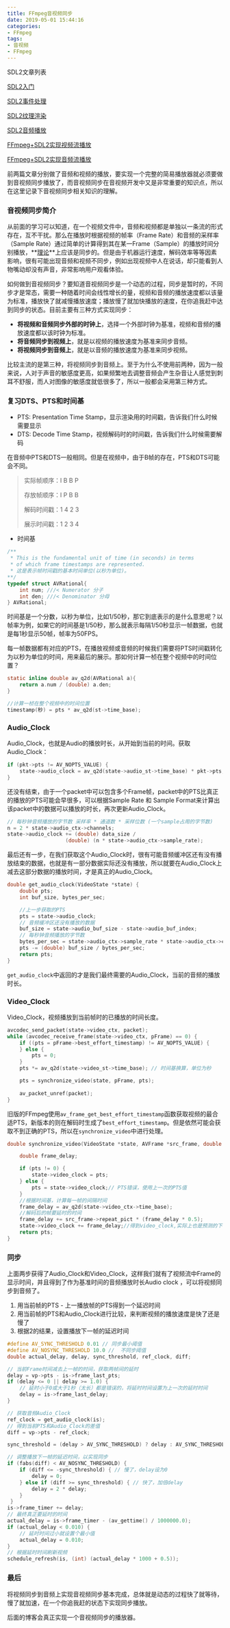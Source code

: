 ```yaml
---
title: FFmpeg音视频同步
date: 2019-05-01 15:44:16
categories: 
- FFmpeg
tags:
- 音视频
- FFmpeg
---
```


SDL2文章列表

[SDL2入门](https://david1840.github.io/2019/04/11/SDL2%E9%9F%B3%E8%A7%86%E9%A2%91%E6%B8%B2%E6%9F%93%E5%85%A5%E9%97%A8/)

[SDL2事件处理](https://david1840.github.io/2019/04/15/SDL2%E4%BA%8B%E4%BB%B6%E5%A4%84%E7%90%86/)

[SDL2纹理渲染](https://david1840.github.io/2019/04/16/SDL2%E7%BA%B9%E7%90%86%E6%B8%B2%E6%9F%93/)

[SDL2音频播放](https://david1840.github.io/2019/04/19/SDL2%E9%9F%B3%E9%A2%91%E6%92%AD%E6%94%BE/)

[FFmpeg+SDL2实现视频流播放](https://david1840.github.io/2019/04/22/FFmpeg-SDL2%E5%AE%9E%E7%8E%B0%E8%A7%86%E9%A2%91%E6%B5%81%E6%92%AD%E6%94%BE/)

[FFmpeg+SDL2实现音频流播放](https://david1840.github.io/2019/04/26/FFmpeg-SDL2%E5%AE%9E%E7%8E%B0%E9%9F%B3%E9%A2%91%E6%B5%81%E6%92%AD%E6%94%BE/)

前两篇文章分别做了音频和视频的播放，要实现一个完整的简易播放器就必须要做到音视频同步播放了，而音视频同步在音视频开发中又是非常重要的知识点，所以在这里记录下音视频同步相关知识的理解。

### 音视频同步简介

从前面的学习可以知道，在一个视频文件中，音频和视频都是单独以一条流的形式存在，互不干扰。那么在播放时根据视频的帧率（Frame Rate）和音频的采样率（Sample Rate）通过简单的计算得到其在某一Frame（Sample）的播放时间分别播放，**<u>理论</u>**上应该是同步的。但是由于机器运行速度，解码效率等等因素影响，很有可能出现音频和视频不同步，例如出现视频中人在说话，却只能看到人物嘴动却没有声音，非常影响用户观看体验。

如何做到音视频同步？要知道音视频同步是一个动态的过程，同步是暂时的，不同步才是常态，需要一种随着时间会线性增长的量，视频和音频的播放速度都以该量为标准，播放快了就减慢播放速度；播放慢了就加快播放的速度，在你追我赶中达到同步的状态。目前主要有三种方式实现同步：

- **将视频和音频同步外部的时钟上**，选择一个外部时钟为基准，视频和音频的播放速度都以该时钟为标准。
- **将音频同步到视频上**，就是以视频的播放速度为基准来同步音频。
- **将视频同步到音频上**，就是以音频的播放速度为基准来同步视频。

比较主流的是第三种，将视频同步到音频上。至于为什么不使用前两种，因为一般来说，人对于声音的敏感度更高，如果频繁地去调整音频会产生杂音让人感觉到刺耳不舒服，而人对图像的敏感度就低很多了，所以一般都会采用第三种方式。

### 复习DTS、PTS和时间基

- PTS: Presentation  Time Stamp，显示渲染用的时间戳，告诉我们什么时候需要显示
- DTS: Decode Time Stamp，视频解码时的时间戳，告诉我们什么时候需要解码

在音频中PTS和DTS一般相同。但是在视频中，由于B帧的存在，PTS和DTS可能会不同。

> 实际帧顺序：I B B P
>
> 存放帧顺序：I P B B
>
> 解码时间戳：1 4 2 3
>
> 展示时间戳：1 2 3 4

- 时间基


```c
/**
 * This is the fundamental unit of time (in seconds) in terms
 * of which frame timestamps are represented.
 * 这是表示帧时间戳的基本时间单位(以秒为单位)。
**/
typedef struct AVRational{
    int num; ///< Numerator 分子
    int den; ///< Denominator 分母
} AVRational;
```

时间基是一个分数，以秒为单位，比如1/50秒，那它到底表示的是什么意思呢？以帧率为例，如果它的时间基是1/50秒，那么就表示每隔1/50秒显示一帧数据，也就是每1秒显示50帧，帧率为50FPS。

每一帧数据都有对应的PTS，在播放视频或音频的时候我们需要将PTS时间戳转化为以秒为单位的时间，用来最后的展示。那如何计算一桢在整个视频中的时间位置？

```c
static inline double av_q2d(AVRational a){
    return a.num / (double) a.den;
}

//计算一桢在整个视频中的时间位置
timestamp(秒) = pts * av_q2d(st->time_base);
```

### Audio_Clock

Audio_Clock，也就是Audio的播放时长，从开始到当前的时间。获取Audio_Clock：

```c
if (pkt->pts != AV_NOPTS_VALUE) {
    state->audio_clock = av_q2d(state->audio_st->time_base) * pkt->pts;
}
```

还没有结束，由于一个packet中可以包含多个Frame帧，packet中的PTS比真正的播放的PTS可能会早很多，可以根据Sample Rate 和 Sample Format来计算出该packet中的数据可以播放的时长，再次更新Audio_Clock。

```c
// 每秒钟音频播放的字节数 采样率 * 通道数 * 采样位数 (一个sample占用的字节数)
n = 2 * state->audio_ctx->channels;
state->audio_clock += (double) data_size /
                   (double) (n * state->audio_ctx->sample_rate);
```

 最后还有一步，在我们获取这个Audio_Clock时，很有可能音频缓冲区还有没有播放结束的数据，也就是有一部分数据实际还没有播放，所以就要在Audio_Clock上减去这部分数据的播放时间，才是真正的Audio_Clock。

```c
double get_audio_clock(VideoState *state) {
    double pts;
    int buf_size, bytes_per_sec;

    //上一步获取的PTS
    pts = state->audio_clock;
    // 音频缓冲区还没有播放的数据
    buf_size = state->audio_buf_size - state->audio_buf_index; 
    // 每秒钟音频播放的字节数
    bytes_per_sec = state->audio_ctx->sample_rate * state->audio_ctx->channels * 2;
    pts -= (double) buf_size / bytes_per_sec;
    return pts;
}
```

`get_audio_clock`中返回的才是我们最终需要的Audio_Clock，当前的音频的播放时长。

### Video_Clock

Video_Clock，视频播放到当前帧时的已播放的时间长度。

```c
avcodec_send_packet(state->video_ctx, packet);
while (avcodec_receive_frame(state->video_ctx, pFrame) == 0) {
    if ((pts = pFrame->best_effort_timestamp) != AV_NOPTS_VALUE) {
    } else {
        pts = 0;
    }
    pts *= av_q2d(state->video_st->time_base); // 时间基换算，单位为秒

    pts = synchronize_video(state, pFrame, pts);
    
    av_packet_unref(packet);
}
```

旧版的FFmpeg使用`av_frame_get_best_effort_timestamp`函数获取视频的最合适PTS，新版本的则在解码时生成了`best_effort_timestamp`。但是依然可能会获取不到正确的PTS，所以在`synchronize_video`中进行处理。

```c
double synchronize_video(VideoState *state, AVFrame *src_frame, double pts) {

    double frame_delay;

    if (pts != 0) {
        state->video_clock = pts;
    } else {
        pts = state->video_clock;// PTS错误，使用上一次的PTS值
    }
    //根据时间基，计算每一帧的间隔时间
    frame_delay = av_q2d(state->video_ctx->time_base);
    //解码后的帧要延时的时间
    frame_delay += src_frame->repeat_pict * (frame_delay * 0.5);
    state->video_clock += frame_delay;//得到video_clock,实际上也是预测的下一帧视频的时间
    return pts;
}
```

### 同步

上面两步获得了Audio_Clock和Video_Clock，这样我们就有了视频流中Frame的显示时间，并且得到了作为基准时间的音频播放时长Audio clock ，可以将视频同步到音频了。

1. 用当前帧的PTS - 上一播放帧的PTS得到一个延迟时间
2. 用当前帧的PTS和Audio_Clock进行比较，来判断视频的播放速度是快了还是慢了
3. 根据2的结果，设置播放下一帧的延迟时间

```c
#define AV_SYNC_THRESHOLD 0.01 // 同步最小阈值
#define AV_NOSYNC_THRESHOLD 10.0 //  不同步阈值
double actual_delay, delay, sync_threshold, ref_clock, diff;

// 当前Frame时间减去上一帧的时间，获取两帧间的延时
delay = vp->pts - is->frame_last_pts;
if (delay <= 0 || delay >= 1.0) { 
    // 延时小于0或大于1秒（太长）都是错误的，将延时时间设置为上一次的延时时间
    delay = is->frame_last_delay;
}

// 获取音频Audio_Clock
ref_clock = get_audio_clock(is);
// 得到当前PTS和Audio_Clock的差值
diff = vp->pts - ref_clock;

sync_threshold = (delay > AV_SYNC_THRESHOLD) ? delay : AV_SYNC_THRESHOLD;

// 调整播放下一帧的延迟时间，以实现同步
if (fabs(diff) < AV_NOSYNC_THRESHOLD) {
    if (diff <= -sync_threshold) { // 慢了，delay设为0
        delay = 0;
    } else if (diff >= sync_threshold) { // 快了，加倍delay
        delay = 2 * delay;
    }
 }
is->frame_timer += delay;
// 最终真正要延时的时间
actual_delay = is->frame_timer - (av_gettime() / 1000000.0);
if (actual_delay < 0.010) {
    // 延时时间过小就设置个最小值
    actual_delay = 0.010;
}
// 根据延时时间刷新视频
schedule_refresh(is, (int) (actual_delay * 1000 + 0.5));
```

### 最后

将视频同步到音频上实现音视频同步基本完成，总体就是动态的过程快了就等待，慢了就加速，在一个你追我赶的状态下实现同步播放。

后面的博客会真正实现一个音视频同步的播放器。
